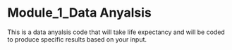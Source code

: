 # Module_1_Data Anyalsis
 This is a data anyalsis code that will take life expectancy and will be coded to produce specific results based on your input. 
